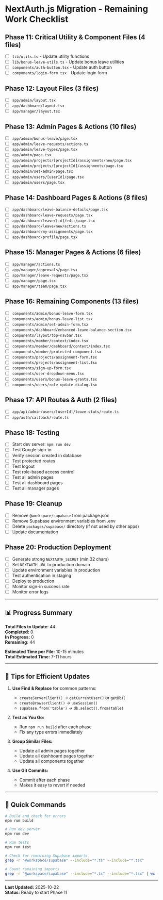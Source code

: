 # NextAuth.js Migration - Remaining Work Checklist

## Phase 11: Critical Utility & Component Files (4 files)

- [ ] `lib/utils.ts` - Update utility functions
- [ ] `lib/bonus-leave-utils.ts` - Update bonus leave utilities
- [ ] `components/auth-button.tsx` - Update auth button
- [ ] `components/login-form.tsx` - Update login form

## Phase 12: Layout Files (3 files)

- [ ] `app/admin/layout.tsx`
- [ ] `app/dashboard/layout.tsx`
- [ ] `app/manager/layout.tsx`

## Phase 13: Admin Pages & Actions (10 files)

- [ ] `app/admin/bonus-leave/page.tsx`
- [ ] `app/admin/leave-requests/actions.ts`
- [ ] `app/admin/leave-types/page.tsx`
- [ ] `app/admin/page.tsx`
- [ ] `app/admin/projects/[projectId]/assignments/new/page.tsx`
- [ ] `app/admin/projects/[projectId]/assignments/page.tsx`
- [ ] `app/admin/set-admin/page.tsx`
- [ ] `app/admin/users/[userId]/page.tsx`
- [ ] `app/admin/users/page.tsx`

## Phase 14: Dashboard Pages & Actions (8 files)

- [ ] `app/dashboard/leave-balance-details/page.tsx`
- [ ] `app/dashboard/leave-requests/page.tsx`
- [ ] `app/dashboard/leave/[id]/edit/page.tsx`
- [ ] `app/dashboard/leave/new/actions.ts`
- [ ] `app/dashboard/my-assignments/page.tsx`
- [ ] `app/dashboard/profile/page.tsx`

## Phase 15: Manager Pages & Actions (6 files)

- [ ] `app/manager/actions.ts`
- [ ] `app/manager/approvals/page.tsx`
- [ ] `app/manager/leave-requests/page.tsx`
- [ ] `app/manager/page.tsx`
- [ ] `app/manager/team/page.tsx`

## Phase 16: Remaining Components (13 files)

- [ ] `components/admin/bonus-leave-form.tsx`
- [ ] `components/admin/bonus-leave-list.tsx`
- [ ] `components/admin/set-admin-form.tsx`
- [ ] `components/dashboard/enhanced-leave-balance-section.tsx`
- [ ] `components/layout/top-navbar.tsx`
- [ ] `components/member/context/index.tsx`
- [ ] `components/member/dashboard/context/index.tsx`
- [ ] `components/member/protected-component.tsx`
- [ ] `components/projects/assignment-form.tsx`
- [ ] `components/projects/assignment-list.tsx`
- [ ] `components/sign-up-form.tsx`
- [ ] `components/user-dropdown-menu.tsx`
- [ ] `components/users/bonus-leave-grants.tsx`
- [ ] `components/users/role-update-dialog.tsx`

## Phase 17: API Routes & Auth (2 files)

- [ ] `app/api/admin/users/[userId]/leave-stats/route.ts`
- [ ] `app/auth/callback/route.ts`

## Phase 18: Testing

- [ ] Start dev server: `npm run dev`
- [ ] Test Google sign-in
- [ ] Verify session created in database
- [ ] Test protected routes
- [ ] Test logout
- [ ] Test role-based access control
- [ ] Test all admin pages
- [ ] Test all dashboard pages
- [ ] Test all manager pages

## Phase 19: Cleanup

- [ ] Remove `@workspace/supabase` from package.json
- [ ] Remove Supabase environment variables from .env
- [ ] Delete `packages/supabase/` directory (if not used by other apps)
- [ ] Update documentation

## Phase 20: Production Deployment

- [ ] Generate strong `NEXTAUTH_SECRET` (min 32 chars)
- [ ] Set `NEXTAUTH_URL` to production domain
- [ ] Update environment variables in production
- [ ] Test authentication in staging
- [ ] Deploy to production
- [ ] Monitor sign-in success rate
- [ ] Monitor error logs

---

## 📊 Progress Summary

**Total Files to Update:** 44  
**Completed:** 0  
**In Progress:** 0  
**Remaining:** 44

**Estimated Time per File:** 10-15 minutes  
**Total Estimated Time:** 7-11 hours

---

## 🎯 Tips for Efficient Updates

1. **Use Find & Replace** for common patterns:
   - `createServerClient()` → `getCurrentUser()` or `getDb()`
   - `createBrowserClient()` → `useSession()`
   - `supabase.from('table')` → `db.select().from(table)`

2. **Test as You Go:**
   - Run `npm run build` after each phase
   - Fix any type errors immediately

3. **Group Similar Files:**
   - Update all admin pages together
   - Update all dashboard pages together
   - Update all components together

4. **Use Git Commits:**
   - Commit after each phase
   - Makes it easy to revert if needed

---

## 🚀 Quick Commands

```bash
# Build and check for errors
npm run build

# Run dev server
npm run dev

# Run tests
npm run test

# Check for remaining Supabase imports
grep -r "@workspace/supabase" --include="*.ts" --include="*.tsx"

# Count remaining imports
grep -r "@workspace/supabase" --include="*.ts" --include="*.tsx" | wc -l
```

---

**Last Updated:** 2025-10-22  
**Status:** Ready to start Phase 11

